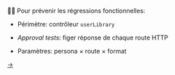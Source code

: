 <div style="height:200px">&nbsp;</div>

💂‍♂️ Pour prévenir les régressions fonctionnelles:

- Périmètre: contrôleur `userLibrary`

- _Approval tests_: figer réponse de chaque route HTTP

- Paramètres: persona × route × format

[→](11-flot.md)
